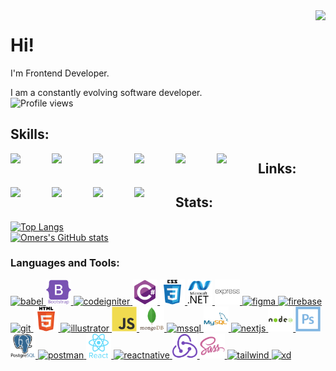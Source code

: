 <img src="https://media1.giphy.com/media/qgQUggAC3Pfv687qPC/giphy.gif?cid=ecf05e47mo12mbmdkkt8e31q1r6stxjql3t6rs733r7ok4f2&rid=giphy.gif&ct=g" align="right"  weight="525"  height="325">

# Hi!

I'm Frontend Developer.

I am a constantly evolving software developer. <br/>
![Profile views](https://komarev.com/ghpvc/?username=omerKor&color=blueviolet&style=square)
## Skills:
<div>
  <img style="height:48px;float:left;margin-right:50px;" 
src="https://upload.wikimedia.org/wikipedia/commons/thumb/6/61/HTML5_logo_and_wordmark.svg/180px-HTML5_logo_and_wordmark.svg.png"/> 
  <img style="height:48px;float:left;margin-right:50px;" 
src="https://upload.wikimedia.org/wikipedia/commons/thumb/d/d5/CSS3_logo_and_wordmark.svg/150px-CSS3_logo_and_wordmark.svg.png"/>  
  <img style="height:48px;float:left;margin-right:50px;" 
src="https://upload.wikimedia.org/wikipedia/commons/thumb/9/96/Sass_Logo_Color.svg/125px-Sass_Logo_Color.svg.png"/>  
  <img style="height:48px;float:left;margin-right:50px;" 
src="https://upload.wikimedia.org/wikipedia/commons/thumb/9/99/Unofficial_JavaScript_logo_2.svg/70px-Unofficial_JavaScript_logo_2.svg.png"/>
   <img style="height:48px;float:left;margin-right:50px;" 
src="https://upload.wikimedia.org/wikipedia/commons/thumb/4/47/React.svg/250px-React.svg.png"/>
  <img style="height:48px;float:left;margin-right:50px;" 
src="https://upload.wikimedia.org/wikipedia/commons/thumb/d/d9/Node.js_logo.svg/105px-Node.js_logo.svg.png"/>  
</div>


## Links:
  
[<img style="height:48px;float:left;margin-right:50px;" 
src='https://cdn.freelogovectors.net/wp-content/uploads/2020/01/linkedin-logo.png'>](https://www.linkedin.com/in/omerkorr/)
[<img style="height:48px;float:left;margin-right:50px;" 
src='https://www.hackerrank.com/wp-content/uploads/2018/08/hackerrank_logo.png'>](https://www.hackerrank.com/omerkorr)
[<img style="height:48px;float:left;margin-right:50px;" 
src='https://patika-prod.s3.eu-central-1.amazonaws.com/staticFiles/patikaLogo.png'>](https://app.patika.dev/kor)
[<img style="height:48px;float:left;margin-right:50px;" 
src='https://omerkor.com/assets/logo.af570272.svg'>](https://omerkor.com/)

## Stats:
[![Top Langs](https://github-readme-stats.vercel.app/api/top-langs/?username=omerKor&layout=compact&theme=default)](https://github.com/anuraghazra/github-readme-stats)<br>
[![Omers's GitHub stats](https://github-readme-stats.vercel.app/api?username=omerKor&theme=default&show_icons=true)](https://github.com/anuraghazra/github-readme-stats)<br>

<h3 align="left">Languages and Tools:</h3>
<p align="left">
<a href="https://babeljs.io/" target="_blank" rel="noreferrer"> <img
        src="https://www.vectorlogo.zone/logos/babeljs/babeljs-icon.svg" alt="babel" width="40" height="40" /> </a>
<a href="https://getbootstrap.com" target="_blank" rel="noreferrer"> <img
        src="https://raw.githubusercontent.com/devicons/devicon/master/icons/bootstrap/bootstrap-plain-wordmark.svg"
        alt="bootstrap" width="40" height="40" /> </a> <a href="https://codeigniter.com" target="_blank"
    rel="noreferrer"> <img src="https://cdn.worldvectorlogo.com/logos/codeigniter.svg" alt="codeigniter" width="40"
        height="40" /> </a> <a href="https://www.w3schools.com/cs/" target="_blank" rel="noreferrer"> <img
        src="https://raw.githubusercontent.com/devicons/devicon/master/icons/csharp/csharp-original.svg" alt="csharp"
        width="40" height="40" /> </a> <a href="https://www.w3schools.com/css/" target="_blank" rel="noreferrer"> <img
        src="https://raw.githubusercontent.com/devicons/devicon/master/icons/css3/css3-original-wordmark.svg" alt="css3"
        width="40" height="40" /> </a> <a href="https://dotnet.microsoft.com/" target="_blank" rel="noreferrer"> <img
        src="https://raw.githubusercontent.com/devicons/devicon/master/icons/dot-net/dot-net-original-wordmark.svg"
        alt="dotnet" width="40" height="40" /> </a> <a href="https://expressjs.com" target="_blank"
    rel="noreferrer"><img
        src="https://raw.githubusercontent.com/devicons/devicon/master/icons/express/express-original-wordmark.svg"
        alt="express" width="40" height="40" /> </a> <a href="https://www.figma.com/" target="_blank"
    rel="noreferrer"><img src="https://www.vectorlogo.zone/logos/figma/figma-icon.svg" alt="figma" width="40"
        height="40" /> </a>
<a href="https://firebase.google.com/" target="_blank" rel="noreferrer"> <img
        src="https://www.vectorlogo.zone/logos/firebase/firebase-icon.svg" alt="firebase" width="40" height="40" />
</a>
<a href="https://git-scm.com/" target="_blank" rel="noreferrer"> <img
        src="https://www.vectorlogo.zone/logos/git-scm/git-scm-icon.svg" alt="git" width="40" height="40" />
</a>
<a href="https://www.w3.org/html/" target="_blank" rel="noreferrer"> <img
        src="https://raw.githubusercontent.com/devicons/devicon/master/icons/html5/html5-original-wordmark.svg"
        alt="html5" width="40" height="40" /> </a> <a href="https://www.adobe.com/in/products/illustrator.html"
    target="_blank" rel="noreferrer"> <img
        src="https://www.vectorlogo.zone/logos/adobe_illustrator/adobe_illustrator-icon.svg" alt="illustrator"
        width="40" height="40" /> </a> <a href="https://developer.mozilla.org/en-US/docs/Web/JavaScript" target="_blank"
    rel="noreferrer"> <img
        src="https://raw.githubusercontent.com/devicons/devicon/master/icons/javascript/javascript-original.svg"
        alt="javascript" width="40" height="40" /> </a> <a href="https://www.mongodb.com/" target="_blank"
    rel="noreferrer"> <img
        src="https://raw.githubusercontent.com/devicons/devicon/master/icons/mongodb/mongodb-original-wordmark.svg"
        alt="mongodb" width="40" height="40" /> </a> <a href="https://www.microsoft.com/en-us/sql-server"
    target="_blank" rel="noreferrer"> <img src="https://www.svgrepo.com/show/303229/microsoft-sql-server-logo.svg"
        alt="mssql" width="40" height="40" /> </a> <a href="https://www.mysql.com/" target="_blank"
    rel="noreferrer"><img
        src="https://raw.githubusercontent.com/devicons/devicon/master/icons/mysql/mysql-original-wordmark.svg"
        alt="mysql" width="40" height="40" /> </a> <a href="https://nextjs.org/" target="_blank" rel="noreferrer"> <img
        src="https://cdn.worldvectorlogo.com/logos/nextjs-2.svg" alt="nextjs" width="40" height="40" /> </a>
<a href="https://nodejs.org" target="_blank" rel="noreferrer"> <img
        src="https://raw.githubusercontent.com/devicons/devicon/master/icons/nodejs/nodejs-original-wordmark.svg"
        alt="nodejs" width="40" height="40" /> </a> <a href="https://www.photoshop.com/en" target="_blank"
    rel="noreferrer"> <img
        src="https://raw.githubusercontent.com/devicons/devicon/master/icons/photoshop/photoshop-line.svg"
        alt="photoshop" width="40" height="40" /> </a> <a href="https://www.postgresql.org" target="_blank"
    rel="noreferrer"> <img
        src="https://raw.githubusercontent.com/devicons/devicon/master/icons/postgresql/postgresql-original-wordmark.svg"
        alt="postgresql" width="40" height="40" /> </a> <a href="https://postman.com" target="_blank"
    rel="noreferrer"><img src="https://www.vectorlogo.zone/logos/getpostman/getpostman-icon.svg" alt="postman"
        width="40" height="40" />
</a> <a href="https://reactjs.org/" target="_blank" rel="noreferrer"> <img
        src="https://raw.githubusercontent.com/devicons/devicon/master/icons/react/react-original-wordmark.svg"
        alt="react" width="40" height="40" /> </a> <a href="https://reactnative.dev/" target="_blank"
    rel="noreferrer"><img src="https://reactnative.dev/img/header_logo.svg" alt="reactnative" width="40" height="40" />
</a>
<a href="https://redux.js.org" target="_blank" rel="noreferrer"> <img
        src="https://raw.githubusercontent.com/devicons/devicon/master/icons/redux/redux-original.svg" alt="redux"
        width="40" height="40" /> </a> <a href="https://sass-lang.com" target="_blank" rel="noreferrer"> <img
        src="https://raw.githubusercontent.com/devicons/devicon/master/icons/sass/sass-original.svg" alt="sass"
        width="40" height="40" /> </a> <a href="https://tailwindcss.com/" target="_blank" rel="noreferrer"> <img
        src="https://www.vectorlogo.zone/logos/tailwindcss/tailwindcss-icon.svg" alt="tailwind" width="40"
        height="40" /> </a> <a href="https://www.adobe.com/products/xd.html" target="_blank" rel="noreferrer"> <img
        src="https://cdn.worldvectorlogo.com/logos/adobe-xd.svg" alt="xd" width="40" height="40" />
</a> </p>
